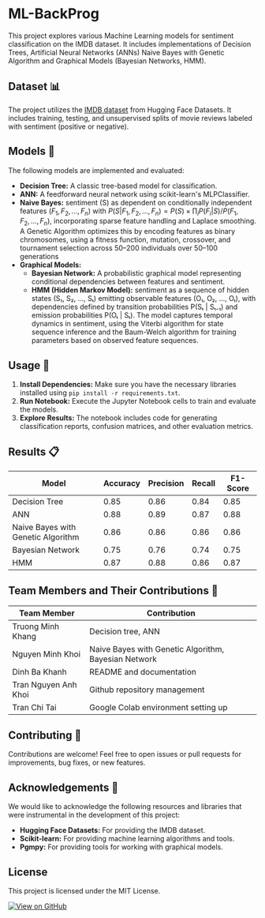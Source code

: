 # ML-BackProg

This project explores various Machine Learning models for sentiment classification on the IMDB dataset. It includes implementations of Decision Trees, Artificial Neural Networks (ANNs) Naive Bayes with Genetic Algorithm and Graphical Models (Bayesian Networks, HMM).

## Dataset :bar_chart:

The project utilizes the [IMDB dataset](https://huggingface.co/datasets/stanfordnlp/imdb) from Hugging Face Datasets. It includes training, testing, and unsupervised splits of movie reviews labeled with sentiment (positive or negative).

## Models :robot:

The following models are implemented and evaluated:

- **Decision Tree:** A classic tree-based model for classification.
- **ANN:** A feedforward neural network using scikit-learn's MLPClassifier.
- **Naive Bayes:** sentiment (S) as dependent on conditionally independent features $\left(F_1, F_2, ..., F_n\right)$ with $P\left(S | F_1, F_2, ..., F_n\right) = P(S) × \prod_i P(F_i | S) / P(F_1, F_2, ..., F_n)$, incorporating sparse feature handling and Laplace smoothing. A Genetic Algorithm optimizes this by encoding features as binary chromosomes, using a fitness function, mutation, crossover, and tournament selection across 50–200 individuals over 50–100 generations
- **Graphical Models:**
    - **Bayesian Network:** A probabilistic graphical model representing conditional dependencies between features and sentiment.
    - **HMM (Hidden Markov Model):** sentiment as a sequence of hidden states (S₁, S₂, ..., Sₜ) emitting observable features (O₁, O₂, ..., Oₜ), with dependencies defined by transition probabilities P(Sₜ | Sₜ₋₁) and emission probabilities P(Oₜ | Sₜ). The model captures temporal dynamics in sentiment, using the Viterbi algorithm for state sequence inference and the Baum-Welch algorithm for training parameters based on observed feature sequences.

## Usage :rocket:

1. **Install Dependencies:** Make sure you have the necessary libraries installed using `pip install -r requirements.txt`.
2. **Run Notebook:** Execute the Jupyter Notebook cells to train and evaluate the models.
3. **Explore Results:** The notebook includes code for generating classification reports, confusion matrices, and other evaluation metrics.


## Results :clipboard:

| Model | Accuracy | Precision | Recall | F1-Score |
|---|---|---|---|---|
| Decision Tree | 0.85 | 0.86 | 0.84 | 0.85 |
| ANN | 0.88 | 0.89 | 0.87 | 0.88 |
| Naive Bayes with Genetic Algorithm | 0.86| 0.86 | 0.86 | 0.86 |
| Bayesian Network | 0.75 | 0.76 | 0.74 | 0.75 |
| HMM | 0.87 | 0.88 | 0.86 | 0.87 |


## Team Members and Their Contributions :busts_in_silhouette:

| Team Member | Contribution |
|---|---|
| Truong Minh Khang | Decision tree, ANN |
| Nguyen Minh Khoi | Naive Bayes with Genetic Algorithm, Bayesian Network |
| Dinh Ba Khanh | README and documentation |
| Tran Nguyen Anh Khoi | Github repository management |
| Tran Chi Tai | Google Colab environment setting up |



## Contributing :handshake:

Contributions are welcome! Feel free to open issues or pull requests for improvements, bug fixes, or new features.


## Acknowledgements :pray:

We would like to acknowledge the following resources and libraries that were instrumental in the development of this project:

- **Hugging Face Datasets:** For providing the IMDB dataset.
- **Scikit-learn:** For providing machine learning algorithms and tools.
- **Pgmpy:** For providing tools for working with graphical models.

## License

This project is licensed under the MIT License.


[![View on GitHub](https://img.shields.io/badge/GitHub-View_on_GitHub-blue?logo=GitHub)](https://github.com/khangtruong2252314/ML-BackProg)

